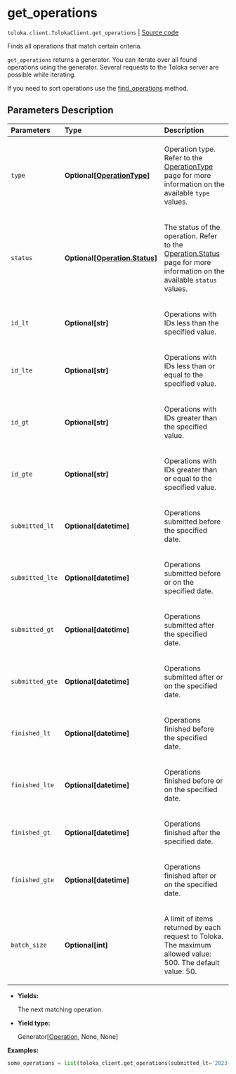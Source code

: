 # get_operations
`toloka.client.TolokaClient.get_operations` | [Source code](https://github.com/Toloka/toloka-kit/blob/v1.2.2/src/client/__init__.py#L3061)

Finds all operations that match certain criteria.


`get_operations` returns a generator. You can iterate over all found operations using the generator. Several requests to the Toloka server are possible while iterating.

If you need to sort operations use the [find_operations](toloka.client.TolokaClient.find_operations.md) method.

## Parameters Description

| Parameters | Type | Description |
| :----------| :----| :-----------|
`type`|**Optional\[[OperationType](toloka.client.operations.OperationType.md)\]**|<p>Operation type. Refer to the [OperationType](toloka.client.operations.OperationType.md) page for more information on the available `type` values.</p>
`status`|**Optional\[[Operation.Status](toloka.client.operations.Operation.Status.md)\]**|<p>The status of the operation. Refer to the [Operation.Status](toloka.client.operations.Operation.Status.md) page for more information on the available `status` values.</p>
`id_lt`|**Optional\[str\]**|<p>Operations with IDs less than the specified value.</p>
`id_lte`|**Optional\[str\]**|<p>Operations with IDs less than or equal to the specified value.</p>
`id_gt`|**Optional\[str\]**|<p>Operations with IDs greater than the specified value.</p>
`id_gte`|**Optional\[str\]**|<p>Operations with IDs greater than or equal to the specified value.</p>
`submitted_lt`|**Optional\[datetime\]**|<p>Operations submitted before the specified date.</p>
`submitted_lte`|**Optional\[datetime\]**|<p>Operations submitted before or on the specified date.</p>
`submitted_gt`|**Optional\[datetime\]**|<p>Operations submitted after the specified date.</p>
`submitted_gte`|**Optional\[datetime\]**|<p>Operations submitted after or on the specified date.</p>
`finished_lt`|**Optional\[datetime\]**|<p>Operations finished before the specified date.</p>
`finished_lte`|**Optional\[datetime\]**|<p>Operations finished before or on the specified date.</p>
`finished_gt`|**Optional\[datetime\]**|<p>Operations finished after the specified date.</p>
`finished_gte`|**Optional\[datetime\]**|<p>Operations finished after or on the specified date.</p>
`batch_size`|**Optional\[int\]**|<p>A limit of items returned by each request to Toloka. The maximum allowed value: 500. The default value: 50.</p>

* **Yields:**

  The next matching operation.

* **Yield type:**

  Generator\[[Operation](toloka.client.operations.Operation.md), None, None\]

**Examples:**


```python
some_operations = list(toloka_client.get_operations(submitted_lt='2023-06-01T00:00:00'))
```
